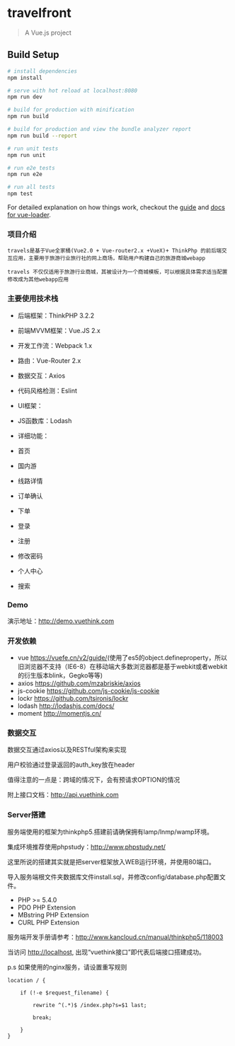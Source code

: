 # travelfront

> A Vue.js project

## Build Setup

``` bash
# install dependencies
npm install

# serve with hot reload at localhost:8080
npm run dev

# build for production with minification
npm run build

# build for production and view the bundle analyzer report
npm run build --report

# run unit tests
npm run unit

# run e2e tests
npm run e2e

# run all tests
npm test
```

For detailed explanation on how things work, checkout the [guide](http://vuejs-templates.github.io/webpack/) and [docs for vue-loader](http://vuejs.github.io/vue-loader).

### 项目介绍
	travels是基于Vue全家桶(Vue2.0 + Vue-router2.x +VueX)+ ThinkPhp 的前后端交互应用，主要用于旅游行业旅行社的网上商场，帮助用户构建自己的旅游商城webapp

	travels 不仅仅适用于旅游行业商城，其被设计为一个商城模板，可以根据具体需求适当配置修改成为其他webapp应用

### 主要使用技术栈
* 后端框架：ThinkPHP 3.2.2
* 前端MVVM框架：Vue.JS 2.x
* 开发工作流：Webpack 1.x
* 路由：Vue-Router 2.x
* 数据交互：Axios
* 代码风格检测：Eslint
* UI框架：
* JS函数库：Lodash


* 详细功能：
* 首页
* 国内游
* 线路详情
* 订单确认
* 下单
* 登录
* 注册
* 修改密码
* 个人中心
* 搜索

### Demo
演示地址：<http://demo.vuethink.com>

### 开发依赖
* vue <https://vuefe.cn/v2/guide/>(使用了es5的object.defineproperty，所以旧浏览器不支持（IE6-8）在移动端大多数浏览器都是基于webkit或者webkit的衍生版本blink，Gegko等等)
* axios  <https://github.com/mzabriskie/axios>
* js-cookie  <https://github.com/js-cookie/js-cookie>
* lockr  <https://github.com/tsironis/lockr>
* lodash  <http://lodashjs.com/docs/>
* moment  <http://momentjs.cn/>


### 数据交互
数据交互通过axios以及RESTful架构来实现

用户校验通过登录返回的auth_key放在header

值得注意的一点是：跨域的情况下，会有预请求OPTION的情况

附上接口文档：<http://api.vuethink.com>

### Server搭建
服务端使用的框架为thinkphp5.搭建前请确保拥有lamp/lnmp/wamp环境。

集成环境推荐使用phpstudy：<http://www.phpstudy.net/> 

这里所说的搭建其实就是把server框架放入WEB运行环境，并使用80端口。

导入服务端根文件夹数据库文件install.sql，并修改config/database.php配置文件。

* PHP >= 5.4.0
* PDO PHP Extension
* MBstring PHP Extension
* CURL PHP Extension

服务端开发手册请参考：<http://www.kancloud.cn/manual/thinkphp5/118003>

当访问 <http://localhost>, 出现“vuethink接口”即代表后端接口搭建成功。

p.s 如果使用的nginx服务，请设置重写规则
```
location / {

    if (!-e $request_filename) {

        rewrite ^(.*)$ /index.php?s=$1 last;

        break;

    }
}
```

